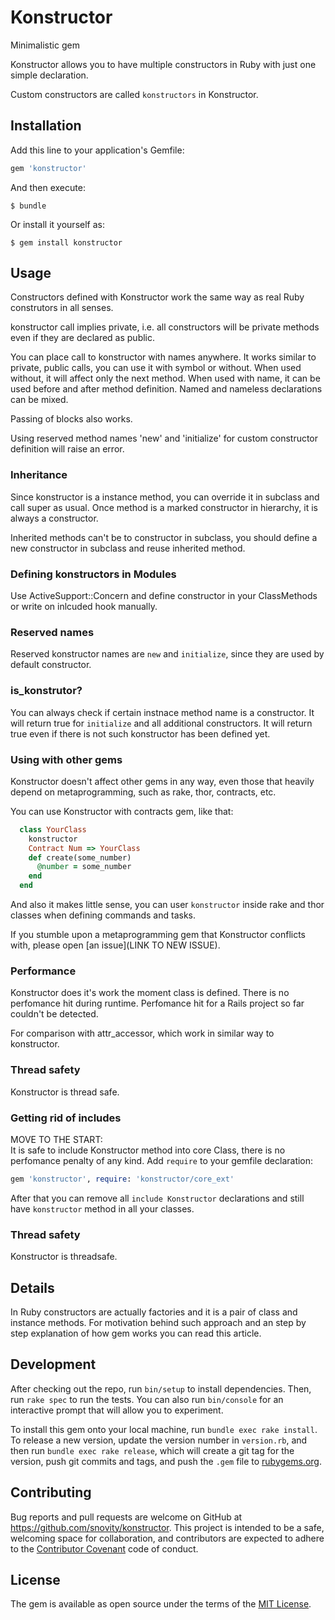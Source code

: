 # Konstructor

Minimalistic gem

Konstructor allows you to have multiple constructors in Ruby with just one
simple declaration.

Custom constructors are called `konstructors` in Konstructor.

## Installation

Add this line to your application's Gemfile:

```ruby
gem 'konstructor'
```

And then execute:

    $ bundle

Or install it yourself as:

    $ gem install konstructor

## Usage

Constructors defined with Konstructor work the same way as real Ruby 
construtors in all senses.
 
konstructor call implies private, i.e. all constructors will be private methods even if they
are declared as public.

You can place call to konstructor with names anywhere. It works similar to private, 
public calls, you can use it with symbol or without.
When used without, it will affect only the next method. When used with name, 
it can be used before and after method definition. Named and nameless declarations can be mixed.

Passing of blocks also works.

Using reserved method names 'new' and 'initialize' for custom constructor definition will raise an error.

### Inheritance

Since konstructor is a instance method, you can override it in subclass and call super as usual. Once method is
a marked constructor in hierarchy, it is always a constructor.

Inherited methods can't be to constructor in subclass, you should define a new constructor in subclass
and reuse inherited method.

### Defining konstructors in Modules

Use ActiveSupport::Concern and define constructor in your ClassMethods or write on inlcuded hook manually.

### Reserved names
Reserved konstructor names are `new` and `initialize`, since they are used by default constructor.

### is_konstrutor?

You can always check if certain instnace method name is a constructor. It will return true for `initialize` and
all additional constructors. It will return true even if there is not such konstructor has been defined yet.

### Using with other gems

Konstructor doesn't affect other gems in any way, even those that heavily depend on metaprogramming,
such as rake, thor, contracts, etc.

You can use Konstructor with contracts gem, like that:
```ruby
  class YourClass
    konstructor
    Contract Num => YourClass
    def create(some_number)
      @number = some_number
    end
  end    
```
  
And also it makes little sense, you can user `konstructor` inside rake and 
thor classes when defining commands and tasks.

If you stumble upon a metaprogramming gem that Konstructor conflicts with,
please open [an issue](LINK TO NEW ISSUE).
 
### Performance
 
Konstructor does it's work the moment class is defined. 
There is no perfomance hit during runtime. 
Perfomance hit for a Rails project so far couldn't be detected. 

For comparison with attr_accessor, which work in similar way to konstructor.
  
### Thread safety
  
Konstructor is thread safe.  
  
### Getting rid of includes
  
MOVE TO THE START:  
It is safe to include Konstructor method into core Class, 
there is no perfomance penalty of any kind.
Add `require` to your gemfile declaration: 

```ruby
gem 'konstructor', require: 'konstructor/core_ext'
```
After that you can remove all `include Konstructor` declarations and
still have `konstructor` method in all your classes. 

### Thread safety

Konstructor is threadsafe.

## Details

In Ruby constructors are actually factories and it is a pair of class and instance methods. For motivation 
behind such approach and an step by step explanation of how gem works you can read this article.

## Development

After checking out the repo, run `bin/setup` to install dependencies. Then, run `rake spec` to run the tests. You can also run `bin/console` for an interactive prompt that will allow you to experiment.

To install this gem onto your local machine, run `bundle exec rake install`. To release a new version, update the version number in `version.rb`, and then run `bundle exec rake release`, which will create a git tag for the version, push git commits and tags, and push the `.gem` file to [rubygems.org](https://rubygems.org).

## Contributing

Bug reports and pull requests are welcome on GitHub at https://github.com/snovity/konstructor. This project is intended to be a safe, welcoming space for collaboration, and contributors are expected to adhere to the [Contributor Covenant](http://contributor-covenant.org) code of conduct.


## License

The gem is available as open source under the terms of the [MIT License](http://opensource.org/licenses/MIT).

